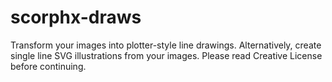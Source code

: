 # scorphx-draws

Transform your images into plotter-style line drawings. Alternatively, create single line SVG illustrations from your images. Please read Creative License before continuing.



